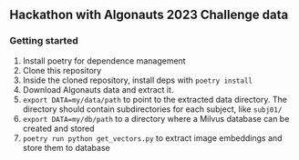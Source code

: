 ## Hackathon with Algonauts 2023 Challenge data

### Getting started
1. Install poetry for dependence management
2. Clone this repository
3. Inside the cloned repository, install deps with `poetry install`
4. Download Algonauts data and extract it.
5. `export DATA=my/data/path` to point to the extracted data directory.
The directory should contain subdirectories for each subject, like `subj01/`
6. `export DATA=my/db/path` to a directory where a Milvus database can be created and stored
7. `poetry run python get_vectors.py` to extract image embeddings and store them to database
